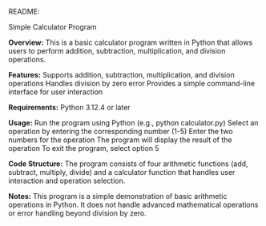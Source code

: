 README:

Simple Calculator Program

**Overview:**
This is a basic calculator program written in Python that allows users to perform addition, subtraction, multiplication, and division operations.

**Features:**
Supports addition, subtraction, multiplication, and division operations
Handles division by zero error
Provides a simple command-line interface for user interaction

**Requirements:**
Python 3.12.4 or later

**Usage:**
Run the program using Python (e.g., python calculator.py)
Select an operation by entering the corresponding number (1-5)
Enter the two numbers for the operation
The program will display the result of the operation
To exit the program, select option 5

**Code Structure:**
The program consists of four arithmetic functions (add, subtract, multiply, divide) and a calculator function that handles user interaction and operation selection.

**Notes:**
This program is a simple demonstration of basic arithmetic operations in Python. It does not handle advanced mathematical operations or error handling beyond division by zero.
